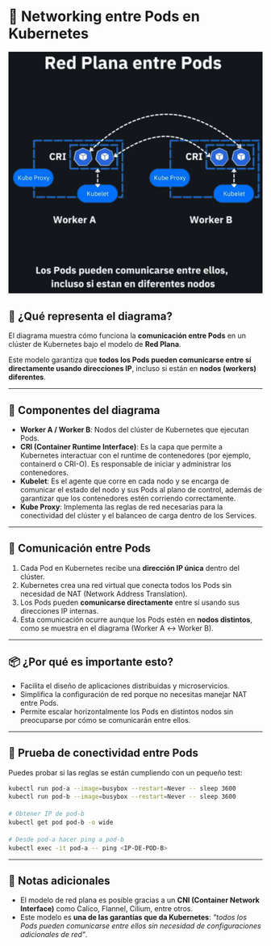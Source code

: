 # 📡 Networking entre Pods en Kubernetes

![Red Plana entre Pods](red-pods.png)

## 🧠 ¿Qué representa el diagrama?

El diagrama muestra cómo funciona la **comunicación entre Pods** en un clúster de Kubernetes bajo el modelo de **Red Plana**.

Este modelo garantiza que **todos los Pods pueden comunicarse entre sí directamente usando direcciones IP**, incluso si están en **nodos (workers) diferentes**.

---

## 🧩 Componentes del diagrama

* **Worker A / Worker B**: Nodos del clúster de Kubernetes que ejecutan Pods.
* **CRI (Container Runtime Interface)**: Es la capa que permite a Kubernetes interactuar con el runtime de contenedores (por ejemplo, containerd o CRI-O). Es responsable de iniciar y administrar los contenedores.
* **Kubelet**: Es el agente que corre en cada nodo y se encarga de comunicar el estado del nodo y sus Pods al plano de control, además de garantizar que los contenedores estén corriendo correctamente.
* **Kube Proxy**: Implementa las reglas de red necesarias para la conectividad del clúster y el balanceo de carga dentro de los Services.

---

## 🔁 Comunicación entre Pods

1. Cada Pod en Kubernetes recibe una **dirección IP única** dentro del clúster.
2. Kubernetes crea una red virtual que conecta todos los Pods sin necesidad de NAT (Network Address Translation).
3. Los Pods pueden **comunicarse directamente** entre sí usando sus direcciones IP internas.
4. Esta comunicación ocurre aunque los Pods estén en **nodos distintos**, como se muestra en el diagrama (Worker A ↔ Worker B).

---

## 📦 ¿Por qué es importante esto?

* Facilita el diseño de aplicaciones distribuidas y microservicios.
* Simplifica la configuración de red porque no necesitas manejar NAT entre Pods.
* Permite escalar horizontalmente los Pods en distintos nodos sin preocuparse por cómo se comunicarán entre ellos.

---

## 🧪 Prueba de conectividad entre Pods

Puedes probar si las reglas se están cumpliendo con un pequeño test:

```bash
kubectl run pod-a --image=busybox --restart=Never -- sleep 3600
kubectl run pod-b --image=busybox --restart=Never -- sleep 3600

# Obtener IP de pod-b
kubectl get pod pod-b -o wide

# Desde pod-a hacer ping a pod-b
kubectl exec -it pod-a -- ping <IP-DE-POD-B>
```
---

## 📘 Notas adicionales

* El modelo de red plana es posible gracias a un **CNI (Container Network Interface)** como Calico, Flannel, Cilium, entre otros.
* Este modelo es **una de las garantías que da Kubernetes**: *"todos los Pods pueden comunicarse entre ellos sin necesidad de configuraciones adicionales de red"*.

